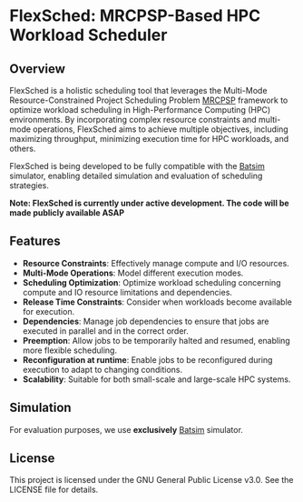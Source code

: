 # FlexSched: MRCPSP-Based HPC Workload Scheduler

## Overview
FlexSched is a holistic scheduling tool that leverages the Multi-Mode Resource-Constrained Project Scheduling Problem [MRCPSP](https://github.com/AasemAhmad/MRCPSPs) framework to optimize workload scheduling in High-Performance Computing (HPC) environments. By incorporating complex resource constraints and multi-mode operations, FlexSched aims to achieve multiple objectives, including maximizing throughput, minimizing execution time for HPC workloads, and others.

FlexSched is being developed to be fully compatible with the [Batsim](https://batsim.readthedocs.io/en/latest/) simulator, enabling detailed simulation and evaluation of scheduling strategies.

**Note: FlexSched is currently under active development. The code will be made publicly available ASAP**

## Features
- **Resource Constraints**: Effectively manage compute and I/O resources.
- **Multi-Mode Operations**: Model different execution modes.
- **Scheduling Optimization**: Optimize workload scheduling concerning compute and IO resource limitations and dependencies.
- **Release Time Constraints**: Consider when workloads become available for execution.
- **Dependencies**: Manage job dependencies to ensure that jobs are executed in parallel and in the correct order.
- **Preemption**: Allow jobs to be temporarily halted and resumed, enabling more flexible scheduling.
- **Reconfiguration at runtime**: Enable jobs to be reconfigured during execution to adapt to changing conditions.
- **Scalability**: Suitable for both small-scale and large-scale HPC systems.

## Simulation
For evaluation purposes, we use **exclusively** [Batsim](https://batsim.readthedocs.io/en/latest/) simulator.

## License
This project is licensed under the GNU General Public License v3.0. See the LICENSE file for details.
